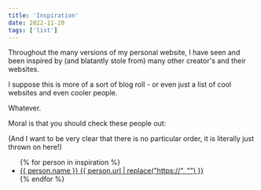 ```yaml
---
title: 'Inspiration'
date: 2022-11-20
tags: ['list']
---
```


Throughout the many versions of my personal website, I have seen and been inspired by (and blatantly stole from) many other creator's and their websites.

I suppose this is more of a sort of blog roll - or even just a list of cool websites and even cooler people.

Whatever.

Moral is that you should check these people out:

(And I want to be very clear that there is no particular order, it is literally just thrown on here!)

<ul class='inspiration' role='list'>
  {% for person in inspiration %}
  <li class='card'>
    <a href="{{ person.url }}">
      <span class='name'>{{ person.name }}</span>
      <span class='website'>{{ person.url | replace("https://", "") }}</span>
    </a>
  </li>
  {% endfor %}
</ul>
